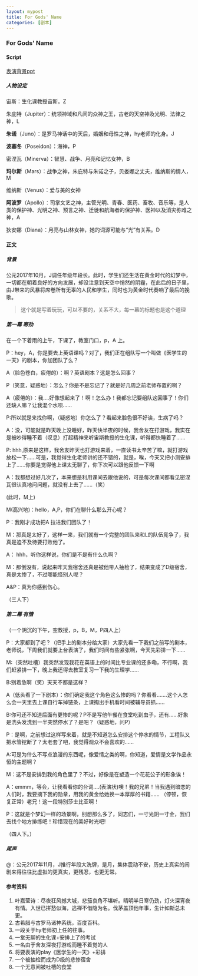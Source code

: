 ```yaml
---
layout: mypost
title: For Gods' Name
categories: [剧本]
---
```


### For Gods' Name

#### Script

[表演背景ppt](background.pdf)

##### 人物设定

宙斯：生化课教授宙斯。Z

朱庇特（Jupiter）：统领神域和凡间的众神之王，古老的天空神及光明、法律之神，L

**朱诺**（Juno）：是罗马神话中的天后，婚姻和母性之神，hy老师的化身。J

**波塞冬**（Poseidon）：海神，P

密涅瓦（Minerva）：智慧、战争、月亮和记忆女神，B

**玛尔斯**（Mars）：战争之神，朱庇特与朱诺之子，贝娄娜之丈夫，维纳斯的情人，M

维纳斯（Venus）：爱与美的女神

**阿波罗**（Apollo）：司掌文艺之神，主管光明、青春、医药、畜牧、音乐等，是人类的保护神、光明之神、预言之神、迁徙和航海者的保护神、医神以及消灾弥难之神，A

狄安娜（Diana）：月亮与山林女神，她的词源可能与“光”有关系。D

#### 正文

##### 背景

公元2017年10月，J调任年级年段长。此时，学生们还生活在黄金时代的幻梦中，一切都在朝着良好的方向发展，却没注意到天空中悄然的阴霾，在此后的日子里，由J带来的风暴将席卷所有无辜的人民和学生，同时也为黄金时代奏响了最后的挽歌。

> 这个就是写着玩玩，可以不要的，关系不大，每一幕的标题也是这个道理

##### 第一幕 寒劲

在一个下着雨的上午，下课了，教室门口，p，A 上。

P：hey，A，你是要去上英语课吗？对了，我们正在组队写一个叫做《医学生的一天》的剧本，你加团队了么？

A（脸色苍白，疲倦的）：啊？英语剧本？这是怎么回事？

P（笑意，疑惑地）：怎么？你是不是忘记了？就是好几周之前老师布置的啊？

A（疲倦的）：我....好像想起来了！啊！怎么办！我都忘记要组队这回事了！你们还缺人嘛？让我混个水呗......

P:所以就是来找你啊，（疑惑地）你怎么了？看起来脸色很不好诶，生病了吗？

A：没，可能就是昨天晚上没睡好，昨天快半夜的时候，我舍友在打游戏，我实在是被吵得睡不着（叹息）打起精神来听宙斯教授的生化课，听得都快睡着了......

P: hhh,原来是这样，我舍友昨天也打游戏来着，一直读书太辛苦了嘛，就打游戏放松一下......可是，我觉得生化老师讲的还不错的，就是，唉，今天又把小测安排上了......你要是觉得他上课太无聊了，你下次可以跟他反馈一下啊

A：我都想过好几次了，本来想是利用课间去跟他说的，可是每次课间都看见密涅瓦很认真地问问题，就没有上去了......（笑）

(此时，M上)

M(高兴地)：hello，A,P，你们在聊什么那么开心呢？

P：我刚才成功把A 拉进我们团队了！

M：那真是太好了，这样一来，我们就有一个完整的团队来和L的队伍竞争了，我真是迫不及待要打败他了。

A： hhh，听你这样说，你们是不是有什么仇啊？

M：那倒没有，说起来昨天我宿舍还真是被他带人抽检了，结果变成了D级宿舍，真是太惨了，不过哪能怪别人呢？

A&P：真为你感到伤心。

（三人下）

##### 第二幕 有情

（一个阴沉的下午，空教授，p，B，M，P四人上）

P：大家都到了吧？（把手上的剧本分给大家）大家先看一下我们之前写的剧本，老师说，下周我们就要上台表演了，我们时间有些紧张啊，今天先彩排一下......

M:（突然吐槽）我突然发现我花在英语上的时间比专业课的还多嘞，不行啊，我们赶紧排一下，晚上我还得去教室复习一下我的生理学......

B:别着急啊（笑）天天不都是这样？

A（低头看了一下剧本）：你们确定我这个角色这么惨的吗？你看看.......这个人怎么会一天里去上课自行车掉链条，上课掏出手机看时间被辅导员抓......

B:你可还不知道后面有更惨的呢？P不是写他午餐在食堂吃到虫子，还有......好象是洗头发洗到一半突然停水了？是吧？（疑惑地，问P）

P：是啊，之前想过这样写来着，就是不知道怎么安排这个停水的情节，工程队又把水管挖断了？太老套了吧，我觉得观众不会喜欢的......

A:可是为什么不写点浪漫的东西呢，像爱情之类的啊，你知道，爱情是文学作品永恒的主题啊？

M：这不是安排到我的角色里了？不过，好像是在塑造一个花花公子的形象诶！

A：emmm，等会，让我看看你的台词....(表演状)噢！我的兄弟！当我遇到暗恋的人们时，我要摘下我的勋章，用我的黄金给她换一本厚厚的书籍...... （停顿，恢复正常）老兄！这一段特别莎士比亚啊！

P：这就是个梦幻一样的场景啊，别想那么多了，同志们，一寸光阴一寸金，我们去找个地方排练吧！珍惜现在的美好时光吧!

（四人下。）

##### 尾声

@：公元2017年11月，J推行年段大洗牌，是月，集体震动不安，历史上真实的闹剧来得往往比虚拟的更真实，更残忍，也更无常。

#### 参考资料

1. 叶嘉莹诗：尽夜狂风撼大城，悲笳哀角不堪听。晴明半日寒仍劲，灯火深宵夜有情。入世已拼愁似海，逃禅不借隐为名。伐茅盖顶他年事，生计如斯总未更。
2. 古希腊与古罗马诸神系统，百度百科。
3. 一段关于hy老师初上任的往事。
4. 一堂无聊的生化课+安排上了的考试
5. 一名由于舍友深夜打游戏而睡不着觉的人
6. 将要表演的play《医学生的一天》+彩排
7. 一个被抽检而成为D级的悲惨宿舍
8. 一个无意间被吐槽的食堂
